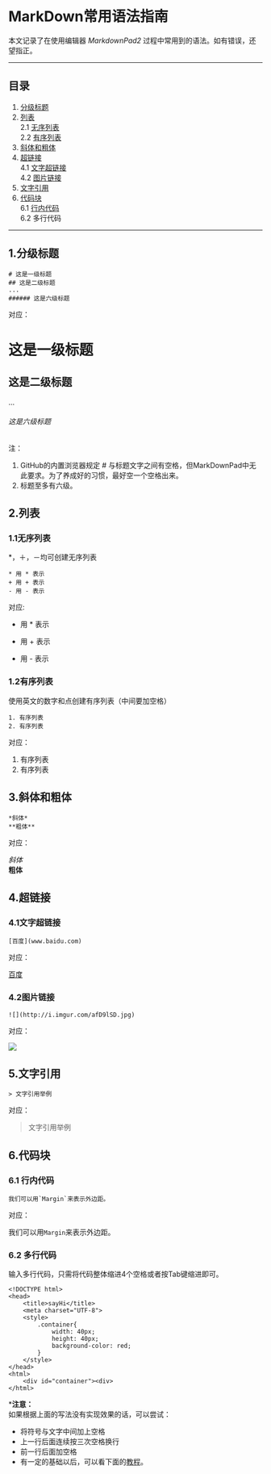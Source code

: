 # MarkDown常用语法指南

本文记录了在使用编辑器 *MarkdownPad2* 过程中常用到的语法。如有错误，还望指正。

---

## 目录
1. [分级标题 ](https://github.com/WaltTing/Tools-For-Develop/blob/master/Markdown%E5%B8%B8%E7%94%A8%E8%AF%AD%E6%B3%95%E6%8C%87%E5%8D%97.md#1分级标题) 
2. [列表](https://github.com/WaltTing/Tools-For-Develop/blob/master/Markdown%E5%B8%B8%E7%94%A8%E8%AF%AD%E6%B3%95%E6%8C%87%E5%8D%97.md#2列表)  
	 2.1 [无序列表](https://github.com/WaltTing/Tools-For-Develop/blob/master/Markdown%E5%B8%B8%E7%94%A8%E8%AF%AD%E6%B3%95%E6%8C%87%E5%8D%97.md#12无序列表)  
	 2.2 [有序列表](https://github.com/WaltTing/Tools-For-Develop/blob/master/Markdown%E5%B8%B8%E7%94%A8%E8%AF%AD%E6%B3%95%E6%8C%87%E5%8D%97.md#12无序列表)
3. [斜体和粗体](https://github.com/WaltTing/Tools-For-Develop/blob/master/Markdown%E5%B8%B8%E7%94%A8%E8%AF%AD%E6%B3%95%E6%8C%87%E5%8D%97.md#3斜体和粗体)
4. [超链接](https://github.com/WaltTing/Tools-For-Develop/blob/master/Markdown%E5%B8%B8%E7%94%A8%E8%AF%AD%E6%B3%95%E6%8C%87%E5%8D%97.md#4超链接)  
     4.1 [文字超链接](https://github.com/WaltTing/Tools-For-Develop/blob/master/Markdown%E5%B8%B8%E7%94%A8%E8%AF%AD%E6%B3%95%E6%8C%87%E5%8D%97.md#41文字超链接)  
	 4.2 [图片链接](https://github.com/WaltTing/Tools-For-Develop/blob/master/Markdown%E5%B8%B8%E7%94%A8%E8%AF%AD%E6%B3%95%E6%8C%87%E5%8D%97.md#42图片链接)
5. [文字引用](https://github.com/WaltTing/Tools-For-Develop/blob/master/Markdown%E5%B8%B8%E7%94%A8%E8%AF%AD%E6%B3%95%E6%8C%87%E5%8D%97.md#5文字引用)
6. [代码块](https://github.com/WaltTing/Tools-For-Develop/blob/master/Markdown%E5%B8%B8%E7%94%A8%E8%AF%AD%E6%B3%95%E6%8C%87%E5%8D%97.md#6代码块)  
	 6.1 [行内代码 ](https://github.com/WaltTing/Tools-For-Develop/blob/master/Markdown%E5%B8%B8%E7%94%A8%E8%AF%AD%E6%B3%95%E6%8C%87%E5%8D%97.md#61-行内代码)    
	 6.2 多行代码  

---
## 1.分级标题

    # 这是一级标题
	## 这是二级标题
	...
	###### 这是六级标题
对应：
# 这是一级标题
## 这是二级标题   
...   
###### 这是六级标题	
  
注：  

1. GitHub的内置浏览器规定 # 与标题文字之间有空格，但MarkDownPad中无此要求。为了养成好的习惯，最好空一个空格出来。   
1. 标题至多有六级。

## 2.列表
### 1.1无序列表
*，＋，－均可创建无序列表

	* 用 * 表示
	+ 用 + 表示
	- 用 - 表示

对应:

* 用 * 表示
+ 用 + 表示
- 用 - 表示
### 1.2有序列表

使用英文的数字和点创建有序列表（中间要加空格）

	1. 有序列表
	2. 有序列表

对应：   
  
1. 有序列表
2. 有序列表

## 3.斜体和粗体

	*斜体*  
	**粗体**

对应：
	
*斜体*  
**粗体**

## 4.超链接
### 4.1文字超链接
	[百度](www.baidu.com)

对应：

[百度](www.baidu.com)

### 4.2图片链接

	![](http://i.imgur.com/afD9lSD.jpg)

对应：

![](http://i.imgur.com/afD9lSD.jpg)

## 5.文字引用

	> 文字引用举例

对应：

> 文字引用举例

## 6.代码块 
### 6.1 行内代码  

	我们可以用`Margin`来表示外边距。

对应：

我们可以用`Margin`来表示外边距。

### 6.2 多行代码
输入多行代码，只需将代码整体缩进4个空格或者按Tab键缩进即可。

	<!DOCTYPE html>
	<head>
		<title>sayHi</title>
		<meta charset="UTF-8">
		<style>
			.container{
				width: 40px;
				height: 40px;
				background-color: red;
			}
		</style>
	</head>
	<html>
		<div id="container"><div>
	</html>
***注意：**   
如果根据上面的写法没有实现效果的话，可以尝试：
       
- 将符号与文字中间加上空格 
- 上一行后面连续按三次空格换行
- 前一行后面加空格
- 有一定的基础以后，可以看下面的[教程](https://github.com/WaltTing/Tools-For-Develop/blob/master/Markdown%E8%AF%AD%E6%B3%95%E8%BF%9B%E9%98%B6%E7%89%88.md)。



